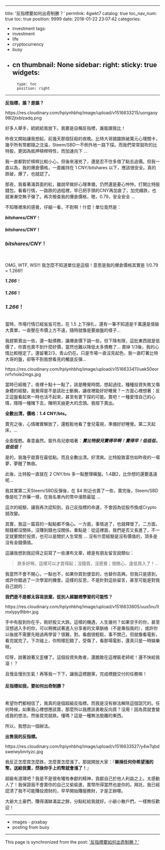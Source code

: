 
---
title: '反指標要如何出奇制勝？'
permlink: 4gwkt7
catalog: true
toc_nav_num: true
toc: true
position: 9999
date: 2018-01-22 23:07:42
categories:
- investment
tags:
- investment
- life
- cryptocurrency
- busy
- cn
thumbnail: None
sidebar:
    right:
        sticky: true
widgets:
    -
        type: toc
        position: right
---


**反指標，誰？是誰？**

<div class='pull-right'>https://res.cloudinary.com/hpiynhbhq/image/upload/v1516633215/uongaoy98l2jtxblzadq.png</div>

好多人舉手，統統給我放下。我要是自稱反指標，誰能跟我比！

昨夜又開始讓我想起，前幾天那個狂殺的夜晚。比特大哥踉蹌跌破萬元心理關卡，幾乎所有幣都隨之沈淪，Steem/SBD一不例外地一路下探。而我們常常鼓吹的比特股，更因為抵押槓桿特性，而加速向下 ...

我一直都對於槓桿比較小心，但後來漲兇了，還是忍不住多借了點去追價。但我一直以為，我的爆倉價格，一直維持在 1 CNY/bitshares 以下，應該很安全。真的跌破，爆了，也就認了。

那夜，我看著滿頁面的紅，雖說早做好心理準備，仍然還是憂心忡忡。打開比特股錢包，看看行情，一路跌的過程裡，早已把手頭的CNY再加倉了，加完續跌，也就漸漸空無子彈了。再次檢查我的爆倉價格，嗯，0.79，安全安全 ...

不知哪裡來的感覺，仔細一看，不對啊！什麼！單位竟然是：

***bitshares/CNY***！
#### ***bitshares/CNY***！
### ***bitshares/CNY***！
<br>

OMG, WTF, WS!!! 我怎麼不知道單位是這個！意思是我的爆倉價格其實是 1/0.79 = 1.266!!

***1.266***！
#### ***1.266***！
### ***1.266***！
<br>
當時，市場行情已經岌岌可危，在 1.5 上下掙扎，還有一筆不知道是千萬還是億級大賣單，一直壓在市價上方不遠，隨時就像是要崩盤的樣子...

我趕緊賣出一些，還一點債務，讓爆倉價下調一些，但下降有限，這批東西就是低價了，你賣也賣不到什麼好價，當然也難以降低太多債務了... 賣掉 1/3後，我的心情比較穩定了。還留著2/3，青山仍在。只是市場一直沒見起色，我一直盯著比特大哥的盤，卻等不到我想看見的觸底反彈... 

<div class='pull-right'>https://res.cloudinary.com/hpiynhbhq/image/upload/v1516633411/uek50eornrfvhole2mgs.jpg</div>

當時已經晚了，夜裡十點十一點了，該是睡覺時間。想起過往，種種投資失敗又傷身體的經驗，我覺得是不是該壯士斷腕，讓夜裡能好好睡覺？一方面心裡想著：反正這盤看起來一時也活不起來，甚至有更下探的可能。賣吧！一種愛惜自己的心情，隱隱一種賭下去，賭明天崩更大的念頭。我按下賣出。

**全數出清，價格：1.4 CNY/bts。**

賣完之後，心情確實解放了，還輕鬆地看了會兒電視，準備好好睡覺。第二天起床，...

全面復甦。春意盎然。窗外鳥兒歌唱著：***賣比特股兒賣得早啊！賣得早！低低低，低低低！***

是的，我幾乎就賣在最低點。而且全數出清。好清爽。比特股致富仿如昨夜的一場夢，夢醒了無痕。

此後，比特股一直就在 2 CNY/bts 多一點整理橫盤。1.4跟2，比你想的還要遙遠呢...

我其實第二天Steem/SBD反彈後，在 $4 附近也賣了一些，賣完後，Steem/SBD像是吃了炸藥一樣，在我名單內的幣中漲勢最猛 ... 

這次的經驗，讓我再次認知到，自己反指標的命運，不會因為從股市換成Crypto就改變。

其實，我這一篇寫的一點點都不傷心。一方面，事情過了，也就釋懷了。二方面，賠錢都沒關係，沒賺到錢也沒關係，重點是：從這裡面，我們是否又長進了，不一定就要關於投資，也可以是關於人生常態 ... 沒有什麼經驗是沒有價值的，頂多是沒有金錢價值。

這讓我想到我記得之前寫了一些瀑布文章，總是有朋友留言說類似：

>跌多好啊，這樣可以才買得起；沒錢買，沒感覺；很開心，逢低買入了！...

我當然不會不開心，一點也不，如果你買到便宜的，也替你高興。但我只是感到，或許你錯過了一次學習的機會。這樣的反思，不是針對這些留言，甚至可能是對我自己說的：

**我們是不是都太容易放棄，從別人經驗裡學習的可能性？**

<div class='pull-right'>https://res.cloudinary.com/hpiynhbhq/image/upload/v1516633605/uus5nu1tmxlypy9tbtrr.jpg</div>

手中有股到你在乎，剛好股又大跌。這樣的機遇，人生幾何？如果空手的你，甚至沒想過入手的你，可以稍微試著進入分享者的文章脈絡（不是專指我的），或許你以後就不需要先賠過再學習？很難，對。看戲很輕鬆，事不關己，但就像看電影，看完就完了。下次碰上，你照樣犯錯了，受傷了，看那場電影，還真只是一時娛樂呀。

哎呀，說著說著又歪樓了。這個投資失敗者，還膽敢在這裡裝老師呢！還不快給我滾！？

且慢且慢別生氣！再等我一下下，讓我這標題黨，完成標題交付的任務嘛！

#### 反指標如我，要如何出奇制勝？
<br>
希望你們都相信了，我真的是個超級反指標。而我是沒有辦法解除這個詛咒的。任何時候，如果我心裡想應該賣，那麼所以我應該勇敢反向買？沒用！因為買就會變成我的想法，然後買完就跌。懂嗎？這是一種無法脫離的東西。

所以，我想出一個辦法。

**出售我的反指標。**

<div class='pull-right'>https://res.cloudinary.com/hpiynhbhq/image/upload/v1516633527/y4w7qbdsweiwybnrlyzc.jpg</div>

我反正怎麼買怎麼跌，怎麼賣怎麼漲了。那就開放大家：『**樂捐任何你希望漲的幣，送給我賣，然後你手上的幣就會漲了！**』

超級有道理吧？我是不是很有犧牲奉獻的精神，貢獻自己於他人利益之上。太感動人了！我保證我不會賣你的自己又偷偷進，賣幣所得當然也是你的。拜託，我已經認清了我不可能賺投資財的，早早開始賺服務財，才是正辦哪。

大爺大土豪們，賺得滿缽滿盆之餘，分點紅給我就好。小爺小散戶們，一樣無任歡迎！

******
- images - pixabay
- posting from busy







- - -

This page is synchronized from the post: ['反指標要如何出奇制勝？'](https://steemit.com/@deanliu/4gwkt7)
